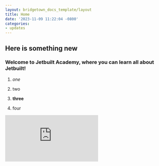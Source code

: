```yaml
---
layout: bridgetown_docs_template/layout
title: Home
date: '2023-11-09 11:22:04 -0800'
categories:
- updates
---
```


## Here is something new

### Welcome to Jetbuilt Academy, where you can learn all about Jetbuilt!

1.  *one*

2.  two

3.  **three**

4.  four

<iframe src="https://player.vimeo.com/video/876973379?badge=0&amp;autopause=0&amp;quality_selector=1&amp;player_id=0&amp;app_id=58479" title="Dispatch 2 - Oct 22, 2023" frameborder="0" allow="autoplay; fullscreen; picture-in-picture"></iframe>